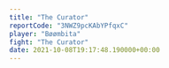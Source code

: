 ```yaml
---
title: "The Curator"
reportCode: "3NWZ9pcKAbYPfqxC"
player: "Bøømbita"
fight: "The Curator"
date: 2021-10-08T19:17:48.190000+00:00
---
```

